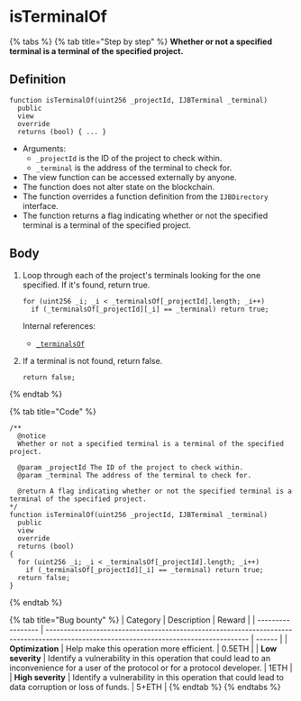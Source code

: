 # isTerminalOf

{% tabs %}
{% tab title="Step by step" %}
**Whether or not a specified terminal is a terminal of the specified project.**

## Definition

```solidity
function isTerminalOf(uint256 _projectId, IJBTerminal _terminal)
  public
  view
  override
  returns (bool) { ... }
```

* Arguments:
  * `_projectId` is the ID of the project to check within.
  * `_terminal` is the address of the terminal to check for.
* The view function can be accessed externally by anyone.
* The function does not alter state on the blockchain.
* The function overrides a function definition from the `IJBDirectory` interface.
* The function returns a flag indicating whether or not the specified terminal is a terminal of the specified project.

## Body

1.  Loop through each of the project's terminals looking for the one specified. If it's found, return true.

    ```solidity
    for (uint256 _i; _i < _terminalsOf[_projectId].length; _i++)
      if (_terminalsOf[_projectId][_i] == _terminal) return true;
    ```

    Internal references:

    * [`_terminalsOf`](../properties/\_terminalsof.md)
2.  If a terminal is not found, return false.

    ```solidity
    return false;
    ```
{% endtab %}

{% tab title="Code" %}
```solidity
/** 
  @notice
  Whether or not a specified terminal is a terminal of the specified project.

  @param _projectId The ID of the project to check within.
  @param _terminal The address of the terminal to check for.

  @return A flag indicating whether or not the specified terminal is a terminal of the specified project.
*/
function isTerminalOf(uint256 _projectId, IJBTerminal _terminal)
  public
  view
  override
  returns (bool)
{
  for (uint256 _i; _i < _terminalsOf[_projectId].length; _i++)
    if (_terminalsOf[_projectId][_i] == _terminal) return true;
  return false;
}
```
{% endtab %}

{% tab title="Bug bounty" %}
| Category          | Description                                                                                                                            | Reward |
| ----------------- | -------------------------------------------------------------------------------------------------------------------------------------- | ------ |
| **Optimization**  | Help make this operation more efficient.                                                                                               | 0.5ETH |
| **Low severity**  | Identify a vulnerability in this operation that could lead to an inconvenience for a user of the protocol or for a protocol developer. | 1ETH   |
| **High severity** | Identify a vulnerability in this operation that could lead to data corruption or loss of funds.                                        | 5+ETH  |
{% endtab %}
{% endtabs %}
